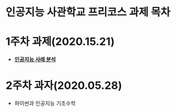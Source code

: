 # 인공지능 사관학교 프리코스 과제 목차

# 1주차 과제(2020.15.21)
- [**인공지능 사례 분석**](https://github.com/kimseonili/aischool/blob/master/1%EC%A3%BC%EC%B0%A8%EA%B3%BC%EC%A0%9C.ipynb)
# 2주차 과자(2020.05.28)
- 파이썬과 인공지능 기초수학
